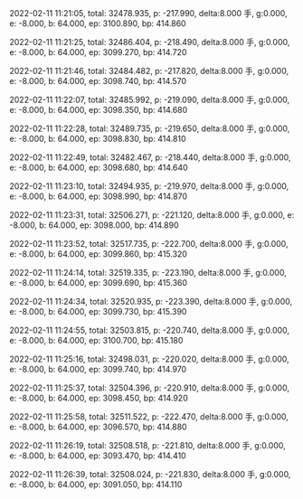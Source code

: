 2022-02-11 11:21:05, total: 32478.935, p: -217.990, delta:8.000 手, g:0.000, e: -8.000, b: 64.000, ep: 3100.890, bp: 414.860

2022-02-11 11:21:25, total: 32486.404, p: -218.490, delta:8.000 手, g:0.000, e: -8.000, b: 64.000, ep: 3099.270, bp: 414.720

2022-02-11 11:21:46, total: 32484.482, p: -217.820, delta:8.000 手, g:0.000, e: -8.000, b: 64.000, ep: 3098.740, bp: 414.570

2022-02-11 11:22:07, total: 32485.992, p: -219.090, delta:8.000 手, g:0.000, e: -8.000, b: 64.000, ep: 3098.350, bp: 414.680

2022-02-11 11:22:28, total: 32489.735, p: -219.650, delta:8.000 手, g:0.000, e: -8.000, b: 64.000, ep: 3098.830, bp: 414.810

2022-02-11 11:22:49, total: 32482.467, p: -218.440, delta:8.000 手, g:0.000, e: -8.000, b: 64.000, ep: 3098.680, bp: 414.640

2022-02-11 11:23:10, total: 32494.935, p: -219.970, delta:8.000 手, g:0.000, e: -8.000, b: 64.000, ep: 3098.990, bp: 414.870

2022-02-11 11:23:31, total: 32506.271, p: -221.120, delta:8.000 手, g:0.000, e: -8.000, b: 64.000, ep: 3098.000, bp: 414.890

2022-02-11 11:23:52, total: 32517.735, p: -222.700, delta:8.000 手, g:0.000, e: -8.000, b: 64.000, ep: 3099.860, bp: 415.320

2022-02-11 11:24:14, total: 32519.335, p: -223.190, delta:8.000 手, g:0.000, e: -8.000, b: 64.000, ep: 3099.690, bp: 415.360

2022-02-11 11:24:34, total: 32520.935, p: -223.390, delta:8.000 手, g:0.000, e: -8.000, b: 64.000, ep: 3099.730, bp: 415.390

2022-02-11 11:24:55, total: 32503.815, p: -220.740, delta:8.000 手, g:0.000, e: -8.000, b: 64.000, ep: 3100.700, bp: 415.180

2022-02-11 11:25:16, total: 32498.031, p: -220.020, delta:8.000 手, g:0.000, e: -8.000, b: 64.000, ep: 3099.740, bp: 414.970

2022-02-11 11:25:37, total: 32504.396, p: -220.910, delta:8.000 手, g:0.000, e: -8.000, b: 64.000, ep: 3098.450, bp: 414.920

2022-02-11 11:25:58, total: 32511.522, p: -222.470, delta:8.000 手, g:0.000, e: -8.000, b: 64.000, ep: 3096.570, bp: 414.880

2022-02-11 11:26:19, total: 32508.518, p: -221.810, delta:8.000 手, g:0.000, e: -8.000, b: 64.000, ep: 3093.470, bp: 414.410

2022-02-11 11:26:39, total: 32508.024, p: -221.830, delta:8.000 手, g:0.000, e: -8.000, b: 64.000, ep: 3091.050, bp: 414.110